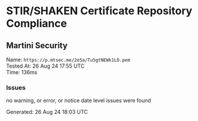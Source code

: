 # STIR/SHAKEN Certificate Repository Compliance

## Martini Security

Name: `https://p.mtsec.me/2e5a/Tu5gtNEWk1LO.pem`\
Tested At: 26 Aug 24 17:55 UTC\
Time: 136ms

### Issues

no warning, or error, or notice date level issues were found

Generated: 26 Aug 24 18:03 UTC